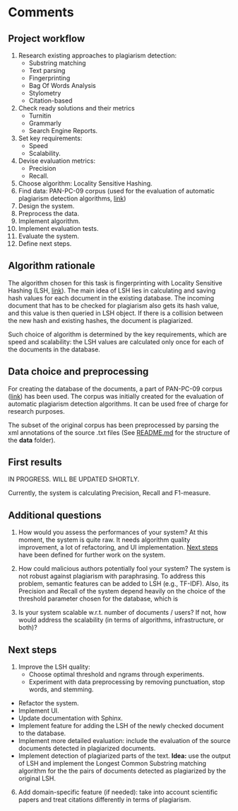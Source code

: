 # Comments

## Project workflow
 1. Research existing approaches to plagiarism detection:
    - Substring matching
    - Text parsing
    - Fingerprinting
    - Bag Of Words Analysis
    - Stylometry
    - Citation-based
2. Check ready solutions and their metrics
   - Turnitin
   - Grammarly
   - Search Engine Reports.
3. Set key requirements:
   - Speed
   - Scalability.
4. Devise evaluation metrics:
   - Precision
   - Recall.
5.  Choose algorithm: Locality Sensitive Hashing.
6. Find data: PAN-PC-09 corpus (used for the evaluation of automatic plagiarism detection algorithms, [link](https://www.uni-weimar.de/en/media/chairs/computer-science-and-media/webis/corpora/corpus-pan-pc-09/))
7. Design the system.
8. Preprocess the data.
9. Implement algorithm.
10. Implement evaluation tests.
11. Evaluate the system.
12. Define next steps.


 ## Algorithm rationale
The algorithm chosen for this task is fingerprinting with Locality Sensitive Hashing (LSH, [link](https://en.wikipedia.org/wiki/Locality-sensitive_hashing)). The main idea of LSH lies in calculating and saving hash values for each document in the existing database. The incoming document that has to be checked for plagiarism also gets its hash value, and this value is then queried in LSH object. If there is a collision between the new hash and existing hashes, the document is plagiarized.

 Such choice of algorithm is determined by the key requirements, which are speed and scalability: the LSH values are calculated only once for each of the documents in the database.


## Data choice and preprocessing
For creating the database of the documents, a part of PAN-PC-09 corpus ([link](https://www.uni-weimar.de/en/media/chairs/computer-science-and-media/webis/corpora/corpus-pan-pc-09/)) has been used. The corpus was initially created for the evaluation of automatic plagiarism detection algorithms. It can be used free of charge for research purposes.

The subset of the original corpus has been preprocessed by parsing the xml annotations of the source .txt files (See [README.md](README.md) for the structure of the **data** folder).


## First results
IN PROGRESS. WILL BE UPDATED SHORTLY.

Currently, the system is calculating Precision, Recall and F1-measure.

## Additional questions
1. How would you assess the performances of your system?
 At this moment, the system is quite raw. It needs algorithm quality improvement, a lot of refactoring, and UI implementation. [Next steps](#next-steps) have been defined for further work on the system.
2. How could malicious authors potentially fool your system?
The system is not robust against plagiarism with paraphrasing. To address this problem, semantic features can be added to LSH (e.g., TF-IDF).
Also, its Precision and Recall of the system depend heavily on the choice of the threshold parameter chosen for the database, which is

3. Is your system scalable w.r.t. number of documents / users? If not, how would address the
scalability (in terms of algorithms, infrastructure, or both)?

## Next steps
1. Improve the LSH quality:
   - Choose optimal threshold and ngrams through experiments.
   - Experiment with data preprocessing by removing punctuation, stop words, and stemming.
- Refactor the system.
- Implement UI.
- Update documentation with Sphinx.
- Implement feature for adding the LSH of the newly checked document to the database.
- Implement more detailed evaluation: include the evaluation of the source documents detected in plagiarized documents.
- Implement detection of plagiarized parts of the text.
 **Idea:** use the output of LSH and implement the Longest Common Substring matching algorithm for the the pairs of documents detected as plagiarized by the original LSH.
6. Add domain-specific feature (if needed): take into account scientific papers and treat citations differently in terms of plagiarism.
